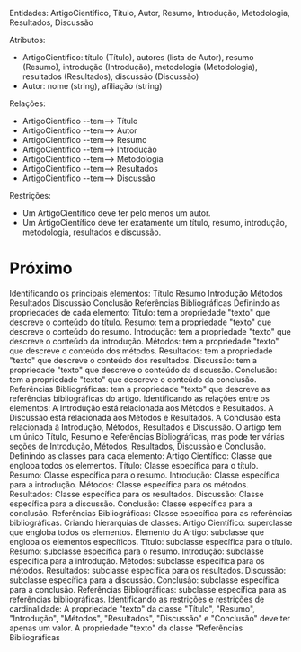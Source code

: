 Entidades: ArtigoCientífico, Título, Autor, Resumo, Introdução, Metodologia, Resultados, Discussão

Atributos:
- ArtigoCientífico: título (Título), autores (lista de Autor), resumo (Resumo), introdução (Introdução), metodologia (Metodologia), resultados (Resultados), discussão (Discussão)
- Autor: nome (string), afiliação (string)

Relações:
- ArtigoCientífico --tem--> Título
- ArtigoCientífico --tem--> Autor
- ArtigoCientífico --tem--> Resumo
- ArtigoCientífico --tem--> Introdução
- ArtigoCientífico --tem--> Metodologia
- ArtigoCientífico --tem--> Resultados
- ArtigoCientífico --tem--> Discussão

Restrições:
- Um ArtigoCientífico deve ter pelo menos um autor.
- Um ArtigoCientífico deve ter exatamente um título, resumo, introdução, metodologia, resultados e discussão.


# Próximo
Identificando os principais elementos:
Título
Resumo
Introdução
Métodos
Resultados
Discussão
Conclusão
Referências Bibliográficas
Definindo as propriedades de cada elemento:
Título: tem a propriedade "texto" que descreve o conteúdo do título.
Resumo: tem a propriedade "texto" que descreve o conteúdo do resumo.
Introdução: tem a propriedade "texto" que descreve o conteúdo da introdução.
Métodos: tem a propriedade "texto" que descreve o conteúdo dos métodos.
Resultados: tem a propriedade "texto" que descreve o conteúdo dos resultados.
Discussão: tem a propriedade "texto" que descreve o conteúdo da discussão.
Conclusão: tem a propriedade "texto" que descreve o conteúdo da conclusão.
Referências Bibliográficas: tem a propriedade "texto" que descreve as referências bibliográficas do artigo.
Identificando as relações entre os elementos:
A Introdução está relacionada aos Métodos e Resultados.
A Discussão está relacionada aos Métodos e Resultados.
A Conclusão está relacionada à Introdução, Métodos, Resultados e Discussão.
O artigo tem um único Título, Resumo e Referências Bibliográficas, mas pode ter várias seções de Introdução, Métodos, Resultados, Discussão e Conclusão.
Definindo as classes para cada elemento:
Artigo Científico: Classe que engloba todos os elementos.
Título: Classe específica para o título.
Resumo: Classe específica para o resumo.
Introdução: Classe específica para a introdução.
Métodos: Classe específica para os métodos.
Resultados: Classe específica para os resultados.
Discussão: Classe específica para a discussão.
Conclusão: Classe específica para a conclusão.
Referências Bibliográficas: Classe específica para as referências bibliográficas.
Criando hierarquias de classes:
Artigo Científico: superclasse que engloba todos os elementos.
Elemento do Artigo: subclasse que engloba os elementos específicos.
Título: subclasse específica para o título.
Resumo: subclasse específica para o resumo.
Introdução: subclasse específica para a introdução.
Métodos: subclasse específica para os métodos.
Resultados: subclasse específica para os resultados.
Discussão: subclasse específica para a discussão.
Conclusão: subclasse específica para a conclusão.
Referências Bibliográficas: subclasse específica para as referências bibliográficas.
Identificando as restrições e restrições de cardinalidade:
A propriedade "texto" da classe "Título", "Resumo", "Introdução", "Métodos", "Resultados", "Discussão" e "Conclusão" deve ter apenas um valor.
A propriedade "texto" da classe "Referências Bibliográficas
